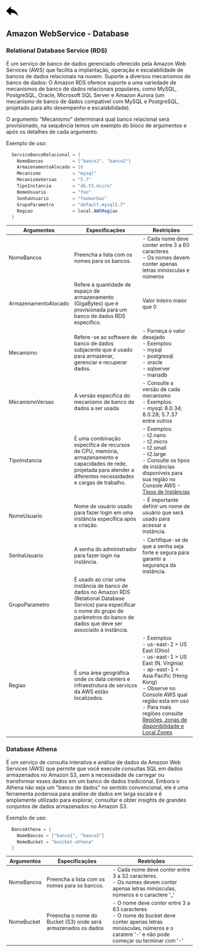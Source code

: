 [ ![back](./img/back.png) ](../README.md)

## Amazon WebService - Database

### Relational Database Service (RDS)
É um serviço de banco de dados gerenciado oferecido pela Amazon Web Services (AWS) que facilita a implantação, operação e escalabilidade de bancos de dados relacionais na nuvem. Suporte a diversos mecanismos de banco de dados: O Amazon RDS oferece suporte a uma variedade de mecanismos de banco de dados relacionais populares, como MySQL, PostgreSQL, Oracle, Microsoft SQL Server e Amazon Aurora (um mecanismo de banco de dados compatível com MySQL e PostgreSQL, projetado para alto desempenho e escalabilidade). 

O argumento "Mecanismo" determinará qual banco relacional será provisionado, na sequência temos um exemplo do bloco de argumentos e após os detalhes de cada argumento.


Exemplo de uso:
```csharp
  ServicoBancoRelacional = {
    NomeBancos           = ["banco1", "banco2"]
    ArmazenamentoAlocado = 10
    Mecanismo            = "mysql"
    MecanismoVersao      = "5.7"
    TipoInstancia        = "db.t3.micro"
    NomeUsuario          = "foo"
    SenhaUsuario         = "foobarbaz"
    GrupoParametro       = "default.mysql5.7"
    Regiao               = local.AWSRegiao
  }
```

Argumentos | Especificações	| Restrições
-----------| ------------| ----------------------
NomeBancos  | Preencha a lista com os nomes para os bancos. | - Cada nome deve conter entre 3 a 60 caracteres <br> - Os nomes devem conter apenas letras minúsculas e números
ArmazenamentoAlocado | Refere à quantidade de espaço de armazenamento (GigaBytes) que é provisionada para um banco de dados RDS específico. | Valor inteiro maior que 0
Mecanismo | Refere-se ao software de banco de dados subjacente que é usado para armazenar, gerenciar e recuperar dados. | - Forneça o valor desejado <br> - Exemplos: <br> - mysql <br> - postgresql <br> - oracle <br> - sqlserver <br> -  mariadb
MecanismoVersao    | A versão específica do mecanismo de banco de dados a ser usada | - Consulte a versão de cada mecanismo <br> - Exemplos: <br> - mysql: 8.0.34; 8.0.28; 5.7.37 entre outros
TipoInstancia | É uma combinação específica de recursos de CPU, memória, armazenamento e capacidades de rede, projetada para atender a diferentes necessidades e cargas de trabalho. | - Exemplos: <br> - t2.nano <br> - t2.micro <br> - t2.small <br> - t2.large  <br> - Consulte os tipos de instâncias disponíveis para sua região no Console AWS - [Tipos de Instâncias](https://us-east-2.console.aws.amazon.com/ec2/home?region=us-east-2#InstanceTypes:)
NomeUsuario | Nome de usuário usado para fazer login em uma instância específica após a criação.  | - É importante definir um nome de usuário que será usado para acessar a instância.
SenhaUsuario | A senha do administrador para fazer login na instância. |  - Certifique-se de que a senha seja forte e segura para garantir a segurança da instância.
GrupoParametro  | É usado ao criar uma instância de banco de dados no Amazon RDS (Relational Database Service) para especificar o nome do grupo de parâmetros do banco de dados que deve ser associado à instância. | 
Regiao | É uma área geográfica onde os data centers e infraestrutura de serviços da AWS estão localizados.  | - Exemplos: <br> - us-east-2 > US East (Ohio)  <br> - us-east-1 > US East (N. Virginia) <br> - ap-east-1 > Asia Pacific (Hong Kong) <br> - Observe no Console AWS qual região esta em uso <br> - Para mais regiões consulte [Regiões, zonas de disponibilidade e Local Zones](https://docs.aws.amazon.com/pt_br/AmazonRDS/latest/UserGuide/Concepts.RegionsAndAvailabilityZones.html)

### Database Athena

É um serviço de consulta interativa e análise de dados da Amazon Web Services (AWS) que permite que você execute consultas SQL em dados armazenados no Amazon S3, sem a necessidade de carregar ou transformar esses dados em um banco de dados tradicional. Embora o Athena não seja um "banco de dados" no sentido convencional, ele é uma ferramenta poderosa para análise de dados em larga escala e é amplamente utilizado para explorar, consultar e obter insights de grandes conjuntos de dados armazenados no Amazon S3.




Exemplo de uso:
```csharp
  BancoAthena = {
    NomeBancos = ["banco1", "banco2"]
    NomeBucket = "buscket-athena"
  }
```

Argumentos | Especificações	| Restrições
-----------| ------------| ----------------------
NomeBancos  | Preencha a lista com os nomes para os bancos. | - Cada nome deve conter entre 3 a 32 caracteres.  <br> - Os nomes devem conter apenas letras minúsculas, números e o caractere '_'
NomeBucket | Preencha o nome do Bucket (S3) onde será armazenados os dados | - O nome deve conter entre 3 a 63 caracteres <br> - O nome do bucket deve conter apenas letras minúsculas, números e o caratere '-' e não pode começar ou terminar com '-' 